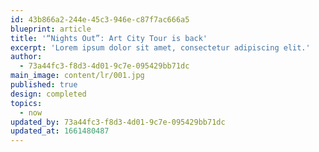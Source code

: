 ```yaml
---
id: 43b866a2-244e-45c3-946e-c87f7ac666a5
blueprint: article
title: '“Nights Out”: Art City Tour is back'
excerpt: 'Lorem ipsum dolor sit amet, consectetur adipiscing elit.'
author:
  - 73a44fc3-f8d3-4d01-9c7e-095429bb71dc
main_image: content/lr/001.jpg
published: true
design: completed
topics:
  - now
updated_by: 73a44fc3-f8d3-4d01-9c7e-095429bb71dc
updated_at: 1661480487
---
```

